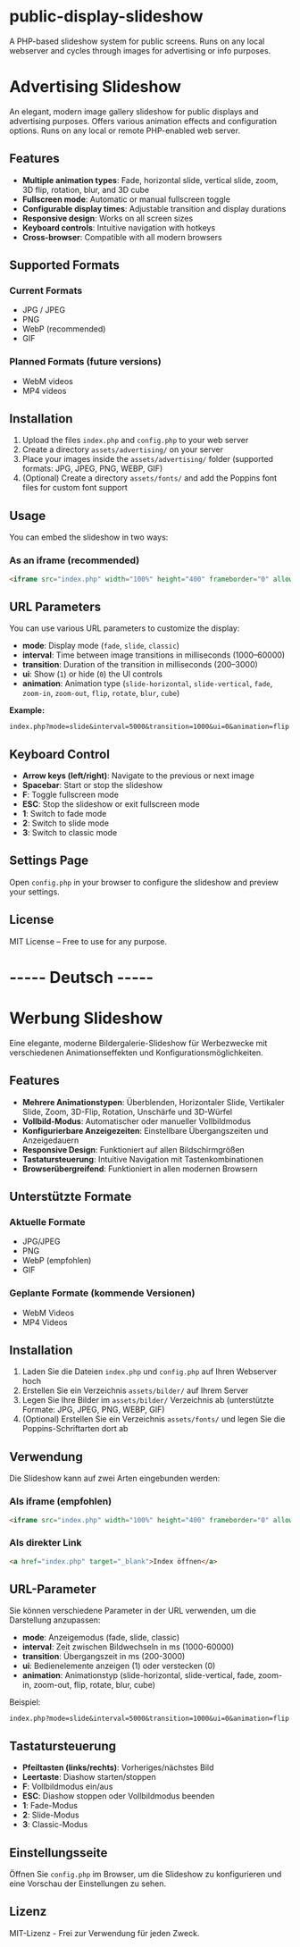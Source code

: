 # public-display-slideshow
A PHP-based slideshow system for public screens. Runs on any local webserver and cycles through images for advertising or info purposes.



# Advertising Slideshow

An elegant, modern image gallery slideshow for public displays and advertising purposes. Offers various animation effects and configuration options. Runs on any local or remote PHP-enabled web server.

## Features

- **Multiple animation types**: Fade, horizontal slide, vertical slide, zoom, 3D flip, rotation, blur, and 3D cube
- **Fullscreen mode**: Automatic or manual fullscreen toggle
- **Configurable display times**: Adjustable transition and display durations
- **Responsive design**: Works on all screen sizes
- **Keyboard controls**: Intuitive navigation with hotkeys
- **Cross-browser**: Compatible with all modern browsers

## Supported Formats

### Current Formats
- JPG / JPEG
- PNG
- WebP (recommended)
- GIF

### Planned Formats (future versions)
- WebM videos
- MP4 videos

## Installation

1. Upload the files `index.php` and `config.php` to your web server
2. Create a directory `assets/advertising/` on your server
3. Place your images inside the `assets/advertising/` folder (supported formats: JPG, JPEG, PNG, WEBP, GIF)
4. (Optional) Create a directory `assets/fonts/` and add the Poppins font files for custom font support

## Usage

You can embed the slideshow in two ways:

### As an iframe (recommended)

```html
<iframe src="index.php" width="100%" height="400" frameborder="0" allowfullscreen></iframe>
```
## URL Parameters

You can use various URL parameters to customize the display:

- **mode**: Display mode (`fade`, `slide`, `classic`)
- **interval**: Time between image transitions in milliseconds (1000–60000)
- **transition**: Duration of the transition in milliseconds (200–3000)
- **ui**: Show (`1`) or hide (`0`) the UI controls
- **animation**: Animation type (`slide-horizontal`, `slide-vertical`, `fade`, `zoom-in`, `zoom-out`, `flip`, `rotate`, `blur`, `cube`)

**Example:**
```
index.php?mode=slide&interval=5000&transition=1000&ui=0&animation=flip
```


## Keyboard Control

- **Arrow keys (left/right)**: Navigate to the previous or next image
- **Spacebar**: Start or stop the slideshow
- **F**: Toggle fullscreen mode
- **ESC**: Stop the slideshow or exit fullscreen mode
- **1**: Switch to fade mode
- **2**: Switch to slide mode
- **3**: Switch to classic mode

## Settings Page

Open `config.php` in your browser to configure the slideshow and preview your settings.

## License

MIT License – Free to use for any purpose.


# ----- Deutsch -----

# Werbung Slideshow

Eine elegante, moderne Bildergalerie-Slideshow für Werbezwecke mit verschiedenen Animationseffekten und Konfigurationsmöglichkeiten.

## Features

- **Mehrere Animationstypen**: Überblenden, Horizontaler Slide, Vertikaler Slide, Zoom, 3D-Flip, Rotation, Unschärfe und 3D-Würfel
- **Vollbild-Modus**: Automatischer oder manueller Vollbildmodus
- **Konfigurierbare Anzeigezeiten**: Einstellbare Übergangszeiten und Anzeigedauern
- **Responsive Design**: Funktioniert auf allen Bildschirmgrößen
- **Tastatursteuerung**: Intuitive Navigation mit Tastenkombinationen
- **Browserübergreifend**: Funktioniert in allen modernen Browsern

## Unterstützte Formate

### Aktuelle Formate
- JPG/JPEG
- PNG
- WebP (empfohlen)
- GIF

### Geplante Formate (kommende Versionen)
- WebM Videos
- MP4 Videos

## Installation

1. Laden Sie die Dateien `index.php` und `config.php` auf Ihren Webserver hoch
2. Erstellen Sie ein Verzeichnis `assets/bilder/` auf Ihrem Server
3. Legen Sie Ihre Bilder im `assets/bilder/` Verzeichnis ab (unterstützte Formate: JPG, JPEG, PNG, WEBP, GIF)
4. (Optional) Erstellen Sie ein Verzeichnis `assets/fonts/` und legen Sie die Poppins-Schriftarten dort ab

## Verwendung

Die Slideshow kann auf zwei Arten eingebunden werden:

### Als iframe (empfohlen)

```html
<iframe src="index.php" width="100%" height="400" frameborder="0" allowfullscreen></iframe>
```

### Als direkter Link

```html
<a href="index.php" target="_blank">Index öffnen</a>
```

## URL-Parameter

Sie können verschiedene Parameter in der URL verwenden, um die Darstellung anzupassen:

- **mode**: Anzeigemodus (fade, slide, classic)
- **interval**: Zeit zwischen Bildwechseln in ms (1000-60000)
- **transition**: Übergangszeit in ms (200-3000)
- **ui**: Bedienelemente anzeigen (1) oder verstecken (0)
- **animation**: Animationstyp (slide-horizontal, slide-vertical, fade, zoom-in, zoom-out, flip, rotate, blur, cube)

Beispiel:
```
index.php?mode=slide&interval=5000&transition=1000&ui=0&animation=flip
```

## Tastatursteuerung

- **Pfeiltasten (links/rechts)**: Vorheriges/nächstes Bild
- **Leertaste**: Diashow starten/stoppen
- **F**: Vollbildmodus ein/aus
- **ESC**: Diashow stoppen oder Vollbildmodus beenden
- **1**: Fade-Modus
- **2**: Slide-Modus
- **3**: Classic-Modus

## Einstellungsseite

Öffnen Sie `config.php` im Browser, um die Slideshow zu konfigurieren und eine Vorschau der Einstellungen zu sehen.

## Lizenz

MIT-Lizenz - Frei zur Verwendung für jeden Zweck. 
